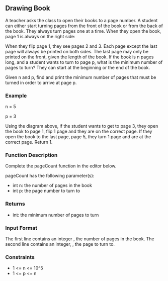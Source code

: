 ## Drawing Book
A teacher asks the class to open their books to a page number. A student can either start turning pages from the front of the book 
or from the back of the book. They always turn pages one at a time. When they open the book, page 1 is always on the right side:

When they flip page 1, they see pages 2 and 3. Each page except the last page will always be printed on both sides. The last page 
may only be printed on the front, given the length of the book. If the book is n pages long, and a student wants to turn to page p, 
what is the minimum number of pages to turn? They can start at the beginning or the end of the book.

Given n and p, find and print the minimum number of pages that must be turned in order to arrive at page p.

### Example
n = 5

p = 3

Using the diagram above, if the student wants to get to page 3, they open the book to page 1, flip 1 page and they are on the correct page. 
If they open the book to the last page, page 5, they turn 1 page and are at the correct page. Return 1.

### Function Description

Complete the pageCount function in the editor below.

pageCount has the following parameter(s):

- int n: the number of pages in the book
- int p: the page number to turn to
### Returns

- int: the minimum number of pages to turn
### Input Format

The first line contains an integer , the number of pages in the book.
The second line contains an integer, , the page to turn to.

### Constraints
- 1 <= n <= 10^5
- 1 <= p <= n
